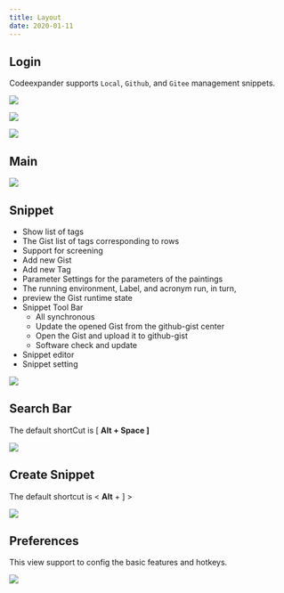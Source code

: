 ```yaml
---
title: Layout
date: 2020-01-11
---
```


## Login

Codeexpander supports `Local`, `Github`, and `Gitee` management snippets.

![](https://s1.ax1x.com/2020/06/29/NWdH3j.png)

![](https://s1.ax1x.com/2020/06/29/NWdhHf.png)

![](https://s1.ax1x.com/2020/06/29/NWd7CQ.png)

## Main

![](https://s1.ax1x.com/2020/06/15/N9uNDI.png)

## Snippet

- Show list of tags
- The Gist list of tags corresponding to rows
- Support for screening
- Add new Gist
- Add new Tag
- Parameter Settings for the parameters of the paintings
- The running environment, Label, and acronym run, in turn,
- preview the Gist runtime state
- Snippet Tool Bar
  - All synchronous
  - Update the opened Gist from the github-gist center
  - Open the Gist and upload it to github-gist
  - Software check and update
- Snippet editor
- Snippet setting

![](https://s1.ax1x.com/2020/06/15/N9u3CD.png)

## Search Bar

The default shortCut is \[ **Alt + Space \]**

![](https://s1.ax1x.com/2020/06/15/N9uzGD.png)

## Create Snippet

The default shortcut is &lt; **Alt** + \] &gt;

![](https://s1.ax1x.com/2020/06/15/N9uxPO.png)

## Preferences

This view support to config the basic features and hotkeys.

![](https://s1.ax1x.com/2020/06/15/N9ujIK.png)
